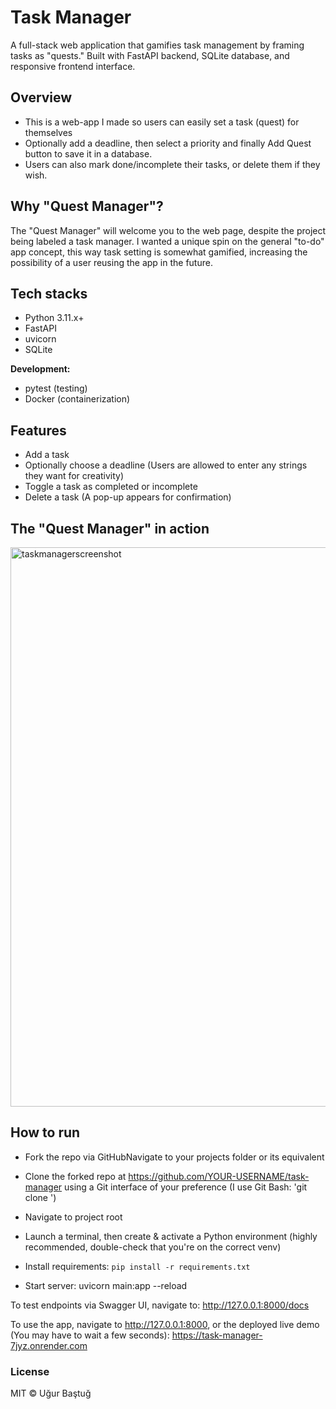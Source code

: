 # Task Manager

A full-stack web application that gamifies task management by framing tasks as "quests." Built with FastAPI backend, SQLite database, and responsive frontend interface.

## Overview

- This is a web-app I made so users can easily set a task (quest) for themselves 
- Optionally add a deadline, then select a priority and finally Add Quest button to save it in a database.
- Users can also mark done/incomplete their tasks, or delete them if they wish.

## Why "Quest Manager"?

The "Quest Manager" will welcome you to the web page, despite the project being labeled a task manager.
I wanted a unique spin on the general "to-do" app concept, this way task setting is somewhat
gamified, increasing the possibility of a user reusing the app in the future.

## Tech stacks

- Python 3.11.x+
- FastAPI
- uvicorn
- SQLite

**Development:**
- pytest (testing)
- Docker (containerization)

## Features

- Add a task
- Optionally choose a deadline (Users are allowed to enter any strings they want for creativity)
- Toggle a task as completed or incomplete 
- Delete a task (A pop-up appears for confirmation)

## The "Quest Manager" in action

<img width="786" height="895" alt="taskmanagerscreenshot" src="https://github.com/user-attachments/assets/a9b76a62-3b5a-46f1-b87c-b29bbc6939b6" />

## How to run

-  Fork the repo via GitHubNavigate to your projects folder or its equivalent
- Clone the forked repo at https://github.com/YOUR-USERNAME/task-manager using a Git interface of your preference
(I use Git Bash: 'git clone <your forked repo link>')

- Navigate to project root
- Launch a terminal, then create & activate a Python environment 
(highly recommended, double-check that you're on the correct venv)
- Install requirements: `pip install -r requirements.txt`  
- Start server: uvicorn main:app --reload

To test endpoints via Swagger UI, navigate to: http://127.0.0.1:8000/docs

To use the app, navigate to http://127.0.0.1:8000, or the deployed live demo (You may have to wait a few seconds): https://task-manager-7jyz.onrender.com




### License
MIT © Uğur Baştuğ
